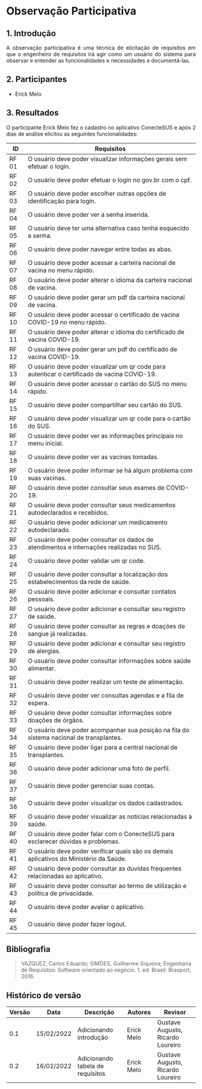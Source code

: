 # Observação Participativa

## 1. Introdução
<p style="text-align: justify;"> A observação participativa é uma técnica de elicitação de requisitos em que o engenheiro de requisitos irá agir como um usuário do sistema para observar e entender as funcionalidades e necessidades e documentá-las.
</p>

## 2. Participantes
  <ul>
    <li> 
      Erick Melo
    </li>
  </ul>

## 3. Resultados
<p style="text-align: justify;"> O participante Erick Melo fez o cadastro no aplicativo ConecteSUS e após 2 dias de análise elicitou as seguintes funcionalidades:
</p>

| ID | Requisitos | 
|--|--|
| RF 01 |	 O usuário deve poder visualizar informações gerais sem efetuar o login. |
| RF 02 |	O usuário deve poder efetuar o login no gov.br com o cpf. |
| RF 03 |	O usuário deve poder escolher outras opções de identificação para login. |
| RF 04 |	O usuário deve poder ver a senha inserida. |
| RF 05 |	O usuário deve ter uma alternativa caso tenha esquecido a senha. |
| RF 06 |	O usuário deve poder navegar entre todas as abas. |
| RF 07 |	O usuário deve poder acessar a carteira nacional de vacina no menu rápido. |
| RF 08 |	O usuário deve poder alterar o idioma da carteira nacional de vacina. |
| RF 09 |	O usuário deve poder gerar um pdf da carteira nacional de vacina. |
| RF 10 |	O usuário deve poder acessar o certificado de vacina COVID-19 no menu rápido. |
| RF 11 |	O usuário deve poder alterar o idioma do certificado de vacina COVID-19. |
| RF 12 |	O usuário deve poder gerar um pdf do certificado de vacina COVID-19. |
| RF 13 |	O usuário deve poder visualizar um qr code para autenticar o  certificado de vacina COVID-19. |
| RF 14 |	O usuário deve poder acessar o cartão do SUS no menu rápido. |
| RF 15 |	O usuário deve poder compartilhar seu cartão do SUS. |
| RF 16 |	O usuário deve poder visualizar um qr code para o cartão do SUS. |
| RF 17 |	O usuário deve poder ver as informações principais no menu inicial. |
| RF 18 |	O usuário deve poder ver as vacinas tomadas. |
| RF 19 |	O usuário deve poder informar se há algum problema com suas vacinas. |
| RF 20 |	O usuário deve poder consultar seus exames de COVID-19. |
| RF 21 |	O usuário deve poder consultar seus medicamentos autodeclarados e recebidos. |
| RF 22 |	O usuário deve poder adicionar um medicamento autodeclarado. |
| RF 23 |	O usuário deve poder consultar os dados de atendimentos e internações realizadas no SUS. |
| RF 24 |	O usuário deve poder validar um qr code. |
| RF 25 |	O usuário deve poder consultar a localização dos estabelecimentos da rede de saúde. |
| RF 26 |	O usuário deve poder adicionar e consultar contatos pessoais. |
| RF 27 |	O usuário deve poder adicionar e consultar seu registro de saúde. |
| RF 28 |	O usuário deve poder consultar as regras e doações de sangue já realizadas. |
| RF 29 |	O usuário deve poder adicionar e consultar seu registro de alergias. |
| RF 30 |	O usuário deve poder consultar informações sobre saúde alimentar. |
| RF 31 |	O usuário deve poder realizar um teste de alimentação. |
| RF 32 |	O usuário deve poder ver consultas agendas e a fila de espera. |
| RF 33 |	O usuário deve poder consultar informações sobre doações de órgãos. |
| RF 34 |	O usuário deve poder acompanhar sua posição na fila do sistema nacional de transplantes. |
| RF 35 |	O usuário deve poder ligar para a central nacional de transplantes. |
| RF 36 |	O usuário deve poder adicionar uma foto de perfil. |
| RF 37 |	O usuário deve poder gerenciar suas contas. |
| RF 38 |	O usuário deve poder visualizar os dados cadastrados. |
| RF 39 |	O usuário deve poder visualizar as notícias relacionadas à saúde. |
| RF 40 |	O usuário deve poder falar com o ConecteSUS para esclarecer dúvidas e problemas. |
| RF 41 |	O usuário deve poder verificar quais são os demais aplicativos do Ministério da Saúde. |
| RF 42 |	O usuário deve poder consultar as duvidas frequentes relacionadas ao aplicativo. |
| RF 43 |	O usuário deve poder consultar ao termo de utilização e política de privacidade. |
| RF 44 |	O usuário deve poder avaliar o aplicativo. |
| RF 45 |	O usuário deve poder fazer logout. |

## Bibliografia

>VAZQUEZ, Carlos Eduardo; SIMÕES, Guilherme Siqueira; Engenharia de Requisitos: Software orientado ao negócio. 1. ed. Brasil: Brasport, 2016.

## Histórico de versão
| Versão | Data | Descrição | Autores | Revisor |
|--------|------|-------------|---------|-----------|
| 0.1 | 15/02/2022 | Adicionando introdução | Erick Melo | Gustave Augusto, Ricardo Loureiro |
| 0.2 | 16/02/2022 | Adicionando tabela de requisitos | Erick Melo | Gustave Augusto, Ricardo Loureiro |
